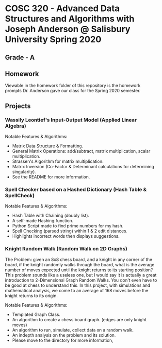 # COSC 320 - Advanced Data Structures and Algorithms with Joseph Anderson @ Salisbury University Spring 2020

## Grade - A

## Homework
Viewable in the homework folder of this repository is the homework prompts Dr. Anderson
gave our class for the Spring 2020 semester.

## Projects

### Wassily Leontief's Input-Output Model (Applied Linear Algebra)

Notable Features & Algorithms:
- Matrix Data Structure & Formatting.
- General Matrix Operations: add/subtract, matrix multiplication, scalar multiplication.
- Strassen's Algorithm for matrix multiplication.
- Matrix Inversion (Co-Factor & Determinant calculations for determining singularity).
- See the README for more information.

### Spell Checker based on a Hashed Dictionary (Hash Table & SpellCheck)

Notable Features & Algorithms:
- Hash Table with Chaining (doubly list).
- A self-made Hashing function.
- Python Script made to find prime numbers for my hash.
- Spell Checking (parsed string) within 1 & 2 edit distances.
- Highlights incorrect words then displays suggestions.

### Knight Random Walk (Random Walk on 2D Graphs)

The Problem: given an 8x8 chess board, and a knight in any corner of the board, if the knight randomly walks through the board, what is the average number of moves expected until the knight returns to its starting position?  This problem sounds like a useless one, but I would say it is actually a great introduction to 2-Dimensional Graph Random Walks.  You don't even have to be good at chess to understand this.  In this project, with simulations and mathematical analysis, we come to an average of 168 moves before the knight returns to its origin.

Notable Features & Algorithms:
- Templated Graph Class.
- An algorithm to create a chess board graph. (edges are only knight moves)
- An algorithm to run, simulate, collect data on a random walk.
- An indepth analysis on the problem and its solution.
- Please move to the directory for more information,
